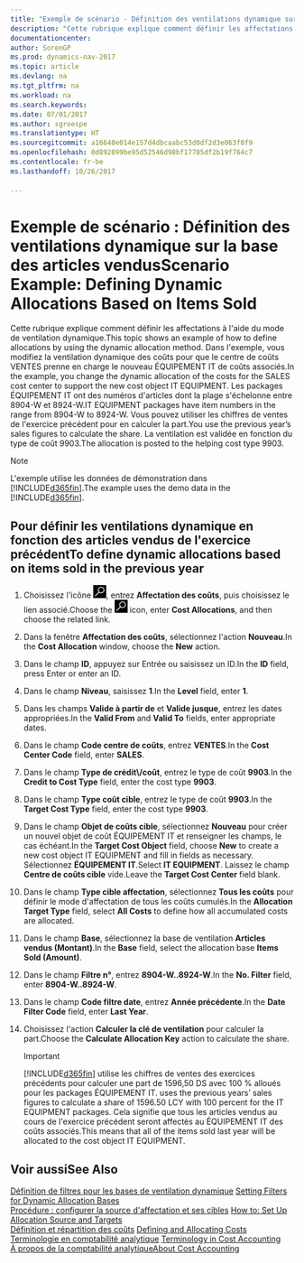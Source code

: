 ```yaml
---
title: "Exemple de scénario - Définition des ventilations dynamique sur la base des articles vendus"
description: "Cette rubrique explique comment définir les affectations à l'aide du mode de ventilation dynamique. Dans l'exemple, vous modifiez la ventilation dynamique des coûts pour que le centre de coûts VENTES prenne en charge le nouveau ÉQUIPEMENT IT de coûts associés. Les packages ÉQUIPEMENT IT ont des numéros d'articles dont la plage s'échelonne entre 8904-W et 8924-W. Vous pouvez utiliser les chiffres de ventes de l'exercice précédent pour en calculer la part. La ventilation est validée en fonction du type de coût 9903."
documentationcenter: 
author: SorenGP
ms.prod: dynamics-nav-2017
ms.topic: article
ms.devlang: na
ms.tgt_pltfrm: na
ms.workload: na
ms.search.keywords: 
ms.date: 07/01/2017
ms.author: sgroespe
ms.translationtype: HT
ms.sourcegitcommit: a16640e014e157d4dbcaabc53d0df2d3e063f8f9
ms.openlocfilehash: 0d892099be95d52546d98bf17705df2b19f764c7
ms.contentlocale: fr-be
ms.lasthandoff: 10/26/2017

---
```

# <a name="scenario-example-defining-dynamic-allocations-based-on-items-sold"></a><span data-ttu-id="f9b59-107">Exemple de scénario : Définition des ventilations dynamique sur la base des articles vendus</span><span class="sxs-lookup"><span data-stu-id="f9b59-107">Scenario Example: Defining Dynamic Allocations Based on Items Sold</span></span>
<span data-ttu-id="f9b59-108">Cette rubrique explique comment définir les affectations à l'aide du mode de ventilation dynamique.</span><span class="sxs-lookup"><span data-stu-id="f9b59-108">This topic shows an example of how to define allocations by using the dynamic allocation method.</span></span> <span data-ttu-id="f9b59-109">Dans l'exemple, vous modifiez la ventilation dynamique des coûts pour que le centre de coûts VENTES prenne en charge le nouveau ÉQUIPEMENT IT de coûts associés.</span><span class="sxs-lookup"><span data-stu-id="f9b59-109">In the example, you change the dynamic allocation of the costs for the SALES cost center to support the new cost object IT EQUIPMENT.</span></span> <span data-ttu-id="f9b59-110">Les packages ÉQUIPEMENT IT ont des numéros d'articles dont la plage s'échelonne entre 8904-W et 8924-W.</span><span class="sxs-lookup"><span data-stu-id="f9b59-110">IT EQUIPMENT packages have item numbers in the range from 8904-W to 8924-W.</span></span> <span data-ttu-id="f9b59-111">Vous pouvez utiliser les chiffres de ventes de l'exercice précédent pour en calculer la part.</span><span class="sxs-lookup"><span data-stu-id="f9b59-111">You use the previous year’s sales figures to calculate the share.</span></span> <span data-ttu-id="f9b59-112">La ventilation est validée en fonction du type de coût 9903.</span><span class="sxs-lookup"><span data-stu-id="f9b59-112">The allocation is posted to the helping cost type 9903.</span></span>  

> [!NOTE]  
>  <span data-ttu-id="f9b59-113">L'exemple utilise les données de démonstration dans [!INCLUDE[d365fin](includes/d365fin_md.md)].</span><span class="sxs-lookup"><span data-stu-id="f9b59-113">The example uses the demo data in the [!INCLUDE[d365fin](includes/d365fin_md.md)].</span></span>  

## <a name="to-define-dynamic-allocations-based-on-items-sold-in-the-previous-year"></a><span data-ttu-id="f9b59-114">Pour définir les ventilations dynamique en fonction des articles vendus de l'exercice précédent</span><span class="sxs-lookup"><span data-stu-id="f9b59-114">To define dynamic allocations based on items sold in the previous year</span></span>  

1.  <span data-ttu-id="f9b59-115">Choisissez l'icône ![Page ou état pour la recherche](media/ui-search/search_small.png "icône Page ou état pour la recherche"), entrez **Affectation des coûts**, puis choisissez le lien associé.</span><span class="sxs-lookup"><span data-stu-id="f9b59-115">Choose the ![Search for Page or Report](media/ui-search/search_small.png "Search for Page or Report icon") icon, enter **Cost Allocations**, and then choose the related link.</span></span>  
2.  <span data-ttu-id="f9b59-116">Dans la fenêtre **Affectation des coûts**, sélectionnez l'action **Nouveau**.</span><span class="sxs-lookup"><span data-stu-id="f9b59-116">In the **Cost Allocation** window, choose the **New** action.</span></span>  
3.  <span data-ttu-id="f9b59-117">Dans le champ **ID**, appuyez sur Entrée ou saisissez un ID.</span><span class="sxs-lookup"><span data-stu-id="f9b59-117">In the **ID** field, press Enter or enter an ID.</span></span>  
4.  <span data-ttu-id="f9b59-118">Dans le champ **Niveau**, saisissez **1**.</span><span class="sxs-lookup"><span data-stu-id="f9b59-118">In the **Level** field, enter **1**.</span></span>  
5.  <span data-ttu-id="f9b59-119">Dans les champs **Valide à partir de** et **Valide jusque**, entrez les dates appropriées.</span><span class="sxs-lookup"><span data-stu-id="f9b59-119">In the **Valid From** and **Valid To** fields, enter appropriate dates.</span></span>  
6.  <span data-ttu-id="f9b59-120">Dans le champ **Code centre de coûts**, entrez **VENTES**.</span><span class="sxs-lookup"><span data-stu-id="f9b59-120">In the **Cost Center Code** field, enter **SALES**.</span></span>  
7.  <span data-ttu-id="f9b59-121">Dans le champ **Type de crédit\\\/coût**, entrez le type de coût **9903**.</span><span class="sxs-lookup"><span data-stu-id="f9b59-121">In the **Credit to Cost Type** field, enter the cost type **9903**.</span></span>  
8.  <span data-ttu-id="f9b59-122">Dans le champ **Type coût cible**, entrez le type de coût **9903**.</span><span class="sxs-lookup"><span data-stu-id="f9b59-122">In the **Target Cost Type** field, enter the cost type **9903**.</span></span>  
9. <span data-ttu-id="f9b59-123">Dans le champ **Objet de coûts cible**, sélectionnez **Nouveau** pour créer un nouvel objet de coût ÉQUIPEMENT IT et renseigner les champs, le cas échéant.</span><span class="sxs-lookup"><span data-stu-id="f9b59-123">In the **Target Cost Object** field, choose **New** to create a new cost object IT EQUIPMENT and fill in fields as necessary.</span></span> <span data-ttu-id="f9b59-124">Sélectionnez **ÉQUIPEMENT IT**.</span><span class="sxs-lookup"><span data-stu-id="f9b59-124">Select **IT EQUIPMENT**.</span></span> <span data-ttu-id="f9b59-125">Laissez le champ **Centre de coûts cible** vide.</span><span class="sxs-lookup"><span data-stu-id="f9b59-125">Leave the **Target Cost Center** field blank.</span></span>  
10. <span data-ttu-id="f9b59-126">Dans le champ **Type cible affectation**, sélectionnez **Tous les coûts** pour définir le mode d'affectation de tous les coûts cumulés.</span><span class="sxs-lookup"><span data-stu-id="f9b59-126">In the **Allocation Target Type** field, select **All Costs** to define how all accumulated costs are allocated.</span></span>  
11. <span data-ttu-id="f9b59-127">Dans le champ **Base**, sélectionnez la base de ventilation **Articles vendus (Montant)**.</span><span class="sxs-lookup"><span data-stu-id="f9b59-127">In the **Base** field, select the allocation base **Items Sold (Amount)**.</span></span>  
12. <span data-ttu-id="f9b59-128">Dans le champ **Filtre n°**, entrez **8904-W..8924-W**.</span><span class="sxs-lookup"><span data-stu-id="f9b59-128">In the **No. Filter** field, enter **8904-W..8924-W**.</span></span>  
13. <span data-ttu-id="f9b59-129">Dans le champ **Code filtre date**, entrez **Année précédente**.</span><span class="sxs-lookup"><span data-stu-id="f9b59-129">In the **Date Filter Code** field, enter **Last Year**.</span></span>  
14. <span data-ttu-id="f9b59-130">Choisissez l'action **Calculer la clé de ventilation** pour calculer la part.</span><span class="sxs-lookup"><span data-stu-id="f9b59-130">Choose the **Calculate Allocation Key** action to calculate the share.</span></span>  

    > [!IMPORTANT]  
    >  [!INCLUDE[d365fin](includes/d365fin_md.md)]<span data-ttu-id="f9b59-131"> utilise les chiffres de ventes des exercices précédents pour calculer une part de 1596,50 DS avec 100 % alloués pour les packages ÉQUIPEMENT IT.</span><span class="sxs-lookup"><span data-stu-id="f9b59-131"> uses the previous years’ sales figures to calculate a share of 1596.50 LCY with 100 percent for the IT EQUIPMENT packages.</span></span> <span data-ttu-id="f9b59-132">Cela signifie que tous les articles vendus au cours de l'exercice précédent seront affectés au ÉQUIPEMENT IT des coûts associés.</span><span class="sxs-lookup"><span data-stu-id="f9b59-132">This means that all of the items sold last year will be allocated to the cost object IT EQUIPMENT.</span></span>  

## <a name="see-also"></a><span data-ttu-id="f9b59-133">Voir aussi</span><span class="sxs-lookup"><span data-stu-id="f9b59-133">See Also</span></span>  
 <span data-ttu-id="f9b59-134">[Définition de filtres pour les bases de ventilation dynamique](finance-setting-filters-for-dynamic-allocation-bases.md) </span><span class="sxs-lookup"><span data-stu-id="f9b59-134">[Setting Filters for Dynamic Allocation Bases](finance-setting-filters-for-dynamic-allocation-bases.md) </span></span>  
 <span data-ttu-id="f9b59-135">[Procédure : configurer la source d'affectation et ses cibles](finance-how-to-set-up-allocation-source-and-targets.md) </span><span class="sxs-lookup"><span data-stu-id="f9b59-135">[How to: Set Up Allocation Source and Targets](finance-how-to-set-up-allocation-source-and-targets.md) </span></span>  
 <span data-ttu-id="f9b59-136">[Définition et répartition des coûts](finance-define-and-allocate-costs.md) </span><span class="sxs-lookup"><span data-stu-id="f9b59-136">[Defining and Allocating Costs](finance-define-and-allocate-costs.md) </span></span>  
 <span data-ttu-id="f9b59-137">[Terminologie en comptabilité analytique](finance-terminology-in-cost-accounting.md) </span><span class="sxs-lookup"><span data-stu-id="f9b59-137">[Terminology in Cost Accounting](finance-terminology-in-cost-accounting.md) </span></span>  
 [<span data-ttu-id="f9b59-138">À propos de la comptabilité analytique</span><span class="sxs-lookup"><span data-stu-id="f9b59-138">About Cost Accounting</span></span>](finance-about-cost-accounting.md)


